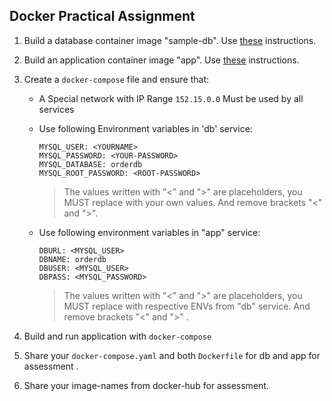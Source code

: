 ## Docker Practical Assignment

1. Build a database container image "sample-db". Use [these](./db/Readme.md) instructions.
 
2. Build an application container image "app".  Use [these](./app/ReadMe.md) instructions.   

3.  Create a `docker-compose` file and ensure that:

    * A Special network with IP Range `152.15.0.0` Must be used by all services
    * Use following Environment variables in 'db' service:

        ```
        MYSQL_USER: <YOURNAME>
        MYSQL_PASSWORD: <YOUR-PASSWORD>
        MYSQL_DATABASE: orderdb
        MYSQL_ROOT_PASSWORD: <ROOT-PASSWORD>
        ```
    
        > The values written with "<" and ">" are placeholders, you MUST replace with your own values. And remove brackets "<" and ">".

    * Use following environment variables in "app" service:

        ```
        DBURL: <MYSQL_USER>
        DBNAME: orderdb
        DBUSER: <MYSQL_USER>
        DBPASS: <MYSQL_PASSWORD>
        ```

        > The values written with "<" and ">" are placeholders, you MUST replace with respective ENVs from "db" service. And remove brackets "<" and ">" .
    
4.  Build and run application with `docker-compose`
5.  Share your `docker-compose.yaml` and both `Dockerfile` for db and app for assessment .
6.  Share your image-names from docker-hub for assessment.